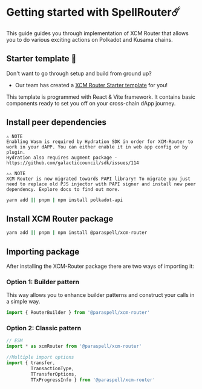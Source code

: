 # Getting started with SpellRouter☄️
This guide guides you through implementation of XCM Router that allows you to do various exciting actions on Polkadot and Kusama chains.

## Starter template 🛫
Don't want to go through setup and build from ground up? 
- Our team has created a [XCM Router Starter template](https://github.com/paraspell/xcm-router-template) for you! 

This template is programmed with React & Vite framework. It contains basic components ready to set you off on your cross-chain dApp journey.

## Install peer dependencies

```
⚠️ NOTE
Enabling Wasm is required by Hydration SDK in order for XCM-Router to work in your dAPP. You can either enable it in web app config or by plugin.
Hydration also requires augment package - https://github.com/galacticcouncil/sdk/issues/114

⚠️⚠️ NOTE
XCM Router is now migrated towards PAPI library! To migrate you just need to replace old PJS injector with PAPI signer and install new peer dependency. Explore docs to find out more.
```

```sh
yarn add || pnpm | npm install polkadot-api
```

## Install XCM Router package
```sh
yarn add || pnpm | npm install @paraspell/xcm-router
```

## Importing package
After installing the XCM-Router package there are two ways of importing it:

### Option 1: Builder pattern 

This way allows you to enhance builder patterns and construct your calls in a simple way.

```js
import { RouterBuilder } from '@paraspell/xcm-router'
```

### Option 2: Classic pattern

```js
// ESM
import * as xcmRouter from '@paraspell/xcm-router'

//Multiple import options
import { transfer, 
         TransactionType, 
         TTransferOptions, 
         TTxProgressInfo } from '@paraspell/xcm-router'
```


